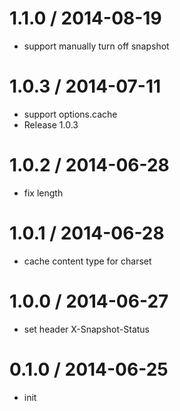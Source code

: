 
1.1.0 / 2014-08-19
==================

  * support manually turn off snapshot

1.0.3 / 2014-07-11
==================

  * support options.cache
  * Release 1.0.3

1.0.2 / 2014-06-28
==================

  * fix length

1.0.1 / 2014-06-28
==================

  * cache content type for charset

1.0.0 / 2014-06-27
==================

  * set header X-Snapshot-Status

0.1.0 / 2014-06-25
==================

  * init
